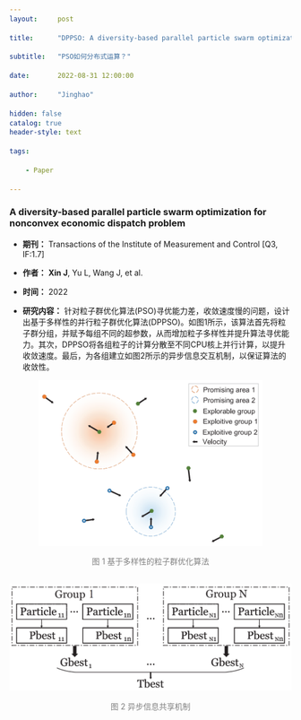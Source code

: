 ```yaml
---
layout:     post

title:      "DPPSO: A diversity-based parallel particle swarm optimization algorithm"

subtitle:   "PSO如何分布式运算？"

date:       2022-08-31 12:00:00

author:     "Jinghao"

hidden: false
catalog: true
header-style: text

tags:

    - Paper

---
```


### A diversity-based parallel particle swarm optimization for nonconvex economic dispatch problem

- **期刊：** Transactions of the Institute of Measurement and Control [Q3, IF:1.7]

- **作者：** **Xin J**, Yu L, Wang J, et al.

- **时间：** 2022


- **研究内容：** 针对粒子群优化算法(PSO)寻优能力差，收敛速度慢的问题，设计出基于多样性的并行粒子群优化算法(DPPSO)。如图1所示，该算法首先将粒子群分组，并赋予每组不同的超参数，从而增加粒子多样性并提升算法寻优能力。其次，DPPSO将各组粒子的计算分散至不同CPU核上并行计算，以提升收敛速度。最后，为各组建立如图2所示的异步信息交互机制，以保证算法的收敛性。


<div align="center">
<a ><img width="400px" height="auto" src="/img/in-post/diversity.png"></a>
<p style="color: gray;">图 1 基于多样性的粒子群优化算法 </p>
</div>

<br>

<div align="center">
<a ><img width="600px" height="auto" src="/img/in-post/AISM.png"></a>
<p style="color: gray;">图 2 异步信息共享机制</p>
</div>
